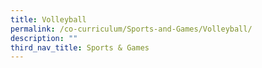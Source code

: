```yaml
---
title: Volleyball
permalink: /co-curriculum/Sports-and-Games/Volleyball/
description: ""
third_nav_title: Sports & Games
---
```

